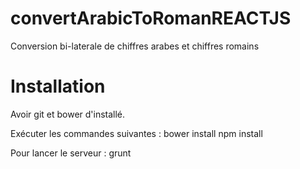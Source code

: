 # convertArabicToRomanREACTJS
Conversion bi-laterale de chiffres arabes et chiffres romains


# Installation
Avoir git et bower d'installé.

Exécuter les commandes suivantes :
  bower install
  npm install

Pour lancer le serveur :
  grunt
